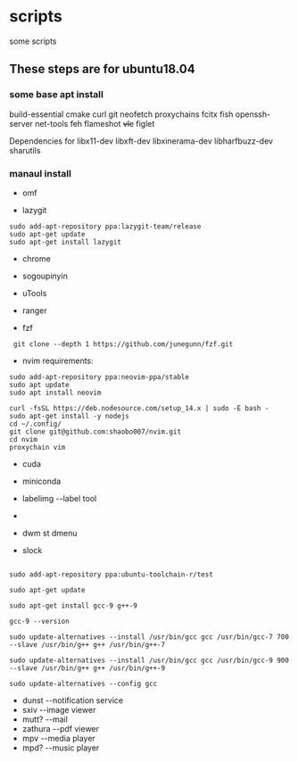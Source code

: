 # scripts
some scripts  
## These steps are for ubuntu18.04
### some base apt install

build-essential cmake curl git neofetch proxychains fcitx fish openssh-server net-tools feh flameshot ~~vlc~~ figlet 

Dependencies for  libx11-dev libxft-dev libxinerama-dev libharfbuzz-dev sharutils

### manaul install

* omf

* lazygit 
```
sudo add-apt-repository ppa:lazygit-team/release
sudo apt-get update
sudo apt-get install lazygit
```

* chrome

* sogoupinyin

* uTools

* ranger

* fzf
```
 git clone --depth 1 https://github.com/junegunn/fzf.git
```
* nvim 
requirements:
```{bash}
sudo add-apt-repository ppa:neovim-ppa/stable
sudo apt update
sudo apt install neovim

curl -fsSL https://deb.nodesource.com/setup_14.x | sudo -E bash -
sudo apt-get install -y nodejs
cd ~/.config/
git clone git@github.com:shaobo007/nvim.git
cd nvim
proxychain vim
```
* cuda

* miniconda 

* labelimg --label tool
* 
* dwm st dmenu

* slock
```
 
sudo add-apt-repository ppa:ubuntu-toolchain-r/test

sudo apt-get update

sudo apt-get install gcc-9 g++-9

gcc-9 --version

sudo update-alternatives --install /usr/bin/gcc gcc /usr/bin/gcc-7 700 --slave /usr/bin/g++ g++ /usr/bin/g++-7

sudo update-alternatives --install /usr/bin/gcc gcc /usr/bin/gcc-9 900 --slave /usr/bin/g++ g++ /usr/bin/g++-9

sudo update-alternatives --config gcc
```

* dunst --notification service
* sxiv --image viewer
* mutt? --mail
* zathura  --pdf viewer
* mpv  --media player
* mpd?  --music player

